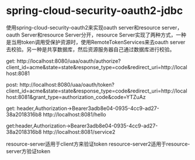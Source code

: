 ﻿# spring-cloud-security-oauth2-jdbc
使用spring-cloud-security-oauth2来实现oauth server和resource server，oauth Server和resource Server分开，resource Server实现了两种方式，一种是当用token调用受保护资源时，使用RemoteTokenServices来去oauth server去校验。另一种是共享数据库，然后资源服务器自己通过数据库进行校验。



get:
http://localhost:8080/uaa/oauth/authorize?client_id=acme&state=state&response_type=code&redirect_uri=http://localhost:8081

post:
http://localhost:8080/uaa/oauth/token?client_id=acme&state=state&response_type=code&redirect_uri=http://localhost:8081&grant_type=authorization_code&code=YTZuAz

get: header,Authorization->Bearer3adb8e04-0935-4cc9-ad27-38a2018316b8
http://localhost:8081/hello

get:header,Authorization->Bearer3adb8e04-0935-4cc9-ad27-38a2018316b8
http://localhost:8081/service2

resource-server适用于client方来验证token
resource-server2适用于resource-server方验证token


